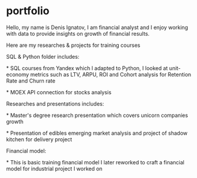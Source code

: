 # portfolio
Hello, my name is Denis Ignatov, I am financial analyst and I enjoy working with data to provide insights on growth of financial results. 
<p>Here are my researches &amp; projects for training courses<p>

  
  
<p>SQL & Python folder includes:<p>
<p>* SQL courses from Yandex which I adapted to Python, I looked at unit-economy metrics such as LTV, ARPU, ROI and Cohort analysis for Retention Rate and Churn rate<p>
<p>* MOEX API connection for stocks analysis<p>

  
 
<p>Researches and presentations includes:<p>
<p>* Master's degree research presentation which covers unicorn companies growth<p>
<p>* Presentation of edibles emerging market analysis and project of shadow kitchen for delivery project<p>
  
  
  
<p>Financial model:<p>
<p>* This is basic training financial model I later reworked to craft a financial model for industrial project I worked on<p>
  
  
